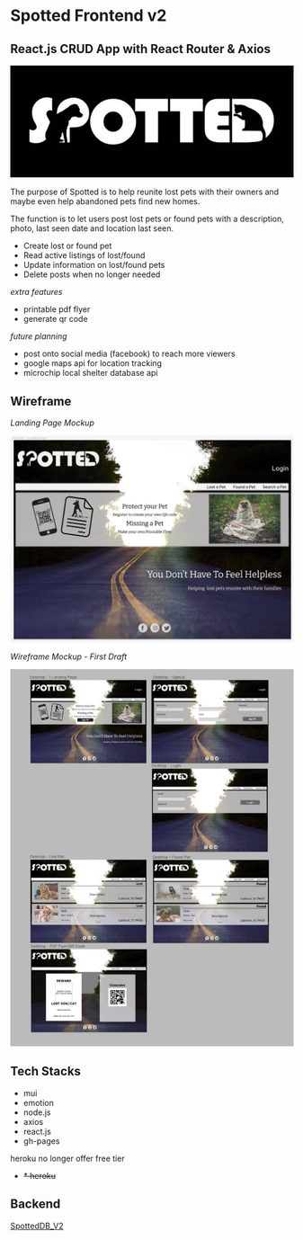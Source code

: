 # Spotted Frontend v2

## React.js CRUD App with React Router & Axios

![Logo](READMEdocs/readMeLogo.jpg)

The purpose of Spotted is to help reunite lost pets with their owners and maybe even help abandoned pets find new homes.

The function is to let users post lost pets or found pets with a description, photo, last seen date and location last seen.

- Create lost or found pet
- Read active listings of lost/found
- Update information on lost/found pets
- Delete posts when no longer needed

*extra features*

- printable pdf flyer
- generate qr code

*future planning*

- post onto social media (facebook) to reach more viewers
- google maps api for location tracking
- microchip local shelter database api

## Wireframe

*Landing Page Mockup*

![landing page mockup](READMEdocs/landingPage.jpg)

*Wireframe Mockup - First Draft*

![wireframe first draft](READMEdocs/wireframe.jpg)

## **Tech Stacks**

* mui
* emotion
* node.js
* axios
* react.js
* gh-pages

heroku no longer offer free tier

* ~~* heroku~~

## **Backend**
[SpottedDB_V2 ](https://github.com/RosalynS78/spottedDB_v2.git)
